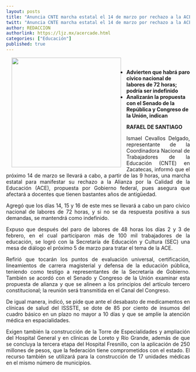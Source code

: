 ```yaml
---
layout: posts
title: "Anuncia CNTE marcha estatal el 14 de marzo por rechazo a la ACE"
twitt: "Anuncia CNTE marcha estatal el 14 de marzo por rechazo a la ACE"
author: REDACCION
authorlink: https://ljz.mx/acercade.html
categories: ["Educación"]
published: true
---
```

<p style="text-align: justify;">
  <div>
    <strong><img src="images/stories/fotos_marzo/p13 marcha.jpg" border="0" width="300" style="margin-left: 15px; margin-right: 15px; float: left;" /><br /></strong>
  </div>
  
  <ul>
    <li>
      <strong>Advierten que habrá paro cívico nacional de labores de 72 horas; podría ser indefinido</strong>
    </li>
    <li>
      <strong>Analizarán la propuesta con el Senado de la República y Congreso de la Unión, indican</strong>
    </li>
  </ul>
</p>

<p style="text-align: justify;">
  <strong>RAFAEL DE SANTIAGO</strong>
</p>

<p style="text-align: justify;">
  Ismael Cevallos Delgado, representante de la Coordinadora Nacional de Trabajadores de la Educación (CNTE) en Zacatecas, informó que el próximo 14 de marzo se llevará a cabo, a partir de las 9 horas, una marcha estatal para manifestar su rechazo a la Alianza por la Calidad de la Educación (ACE), propuesta por Gobierno federal, pues asegura que afectará a docentes que tienen bastantes años de antigüedad.
</p>

<p style="text-align: justify;">
  Agregó que los días 14, 15 y 16 de este mes se llevará a cabo un paro cívico nacional de labores de 72 horas, y si no se da respuesta positiva a sus demandas, se mantendrá como indefinido.
</p>

<p style="text-align: justify;">
  Expuso que después del paro de labores de 48 horas los días 2 y 3 de febrero, en el cual participaron más de 100 mil trabajadores de la educación, se logró con la Secretaría de Educación y Cultura (SEC) una mesa de diálogo el próximo 5 de marzo para tratar el tema de la ACE.
</p>

<p style="text-align: justify;">
  Refirió que tocarán los puntos de evaluación universal, certificación, lineamientos de carrera magisterial y defensa de la educación pública, teniendo como testigo a representantes de la Secretaría de Gobierno. También se acordó con el Senado y Congreso de la Unión examinar esta propuesta de alianza y que se alineen a los principios del artículo tercero constitucional; la reunión será transmitida en el Canal del Congreso.
</p>

<p style="text-align: justify;">
  De igual manera, indicó, se pide que ante el desabasto de medicamentos en clínicas de salud del ISSSTE, se dote de 85 por ciento de insumos del cuadro básico en un plazo no mayor a 10 días y que se amplíe la atención médica en espacialidades.
</p>

<p style="text-align: justify;">
  Exigen también la construcción de la Torre de Especialidades y ampliación del Hospital General y en clínicas de Loreto y Río Grande, además de que se concluya la tercera etapa del Hospital Fresnillo, con la aplicación de 250 millones de pesos, que la federación tiene comprometidos con el estado. El recurso también se utilizará para la construcción de 17 unidades médicas en el mismo número de municipios.
</p>
